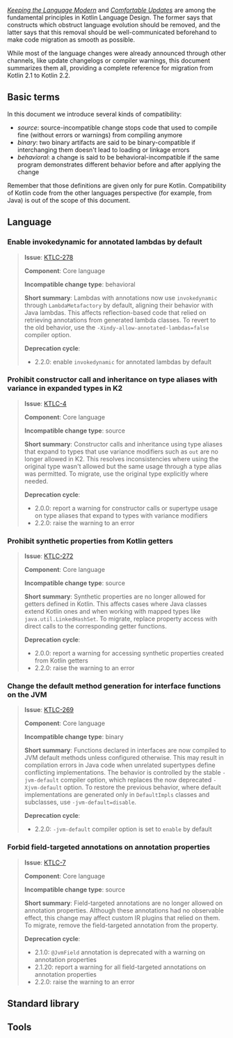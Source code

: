 [//]: # (title: Compatibility guide for Kotlin 2.2)

_[Keeping the Language Modern](kotlin-evolution-principles.md)_ and _[Comfortable Updates](kotlin-evolution-principles.md)_ are among the fundamental principles in
Kotlin Language Design. The former says that constructs which obstruct language evolution should be removed, and the
latter says that this removal should be well-communicated beforehand to make code migration as smooth as possible.

While most of the language changes were already announced through other channels, like update changelogs or compiler
warnings, this document summarizes them all, providing a complete reference for migration from Kotlin 2.1 to Kotlin 2.2.

## Basic terms

In this document we introduce several kinds of compatibility:

- _source_: source-incompatible change stops code that used to compile fine (without errors or warnings) from compiling
  anymore
- _binary_: two binary artifacts are said to be binary-compatible if interchanging them doesn't lead to loading or
  linkage errors
- _behavioral_: a change is said to be behavioral-incompatible if the same program demonstrates different behavior
  before and after applying the change

Remember that those definitions are given only for pure Kotlin. Compatibility of Kotlin code from the other languages
perspective
(for example, from Java) is out of the scope of this document.

## Language

### Enable invokedynamic for annotated lambdas by default

> **Issue**: [KTLC-278](https://youtrack.jetbrains.com/issue/KTLC-278)
>
> **Component**: Core language
>
> **Incompatible change type**: behavioral
>
> **Short summary**: Lambdas with annotations now use `invokedynamic` through `LambdaMetafactory` by default, aligning their behavior with Java lambdas.
> This affects reflection-based code that relied on retrieving annotations from generated lambda classes.
> To revert to the old behavior, use the `-Xindy-allow-annotated-lambdas=false` compiler option.
>
> **Deprecation cycle**:
>
> - 2.2.0: enable `invokedynamic` for annotated lambdas by default

### Prohibit constructor call and inheritance on type aliases with variance in expanded types in K2

> **Issue**: [KTLC-4](https://youtrack.jetbrains.com/issue/KTLC-4)
>
> **Component**: Core language
>
> **Incompatible change type**: source
>
> **Short summary**: Constructor calls and inheritance using type aliases that expand to types that use variance modifiers such as `out` are no longer allowed in K2.
> This resolves inconsistencies where using the original type wasn't allowed but the same usage through a type alias was permitted.
> To migrate, use the original type explicitly where needed.
>
> **Deprecation cycle**:
>
> - 2.0.0: report a warning for constructor calls or supertype usage on type aliases that expand to types with variance modifiers
> - 2.2.0: raise the warning to an error

### Prohibit synthetic properties from Kotlin getters

> **Issue**: [KTLC-272](https://youtrack.jetbrains.com/issue/KTLC-272)
>
> **Component**: Core language
>
> **Incompatible change type**: source
>
> **Short summary**: Synthetic properties are no longer allowed for getters defined in Kotlin.
> This affects cases where Java classes extend Kotlin ones and when working with mapped types like `java.util.LinkedHashSet`.
> To migrate, replace property access with direct calls to the corresponding getter functions.
>
> **Deprecation cycle**:
>
> - 2.0.0: report a warning for accessing synthetic properties created from Kotlin getters
> - 2.2.0: raise the warning to an error

### Change the default method generation for interface functions on the JVM

> **Issue**: [KTLC-269](https://youtrack.jetbrains.com/issue/KTLC-269)
>
> **Component**: Core language
>
> **Incompatible change type**: binary
>
> **Short summary**: Functions declared in interfaces are now compiled to JVM default methods unless configured otherwise.
> This may result in compilation errors in Java code when unrelated supertypes define conflicting implementations.
> The behavior is controlled by the stable `-jvm-default` compiler option, which replaces the now deprecated `-Xjvm-default` option.
> To restore the previous behavior, where default implementations are generated only in `DefaultImpls` classes and subclasses, use `-jvm-default=disable`.
>
> **Deprecation cycle**:
>
> - 2.2.0: `-jvm-default` compiler option is set to `enable` by default

### Forbid field-targeted annotations on annotation properties

> **Issue**: [KTLC-7](https://youtrack.jetbrains.com/issue/KTLC-7)
>
> **Component**: Core language
>
> **Incompatible change type**: source
>
> **Short summary**: Field-targeted annotations are no longer allowed on annotation properties.
> Although these annotations had no observable effect, this change may affect custom IR plugins that relied on them.
> To migrate, remove the field-targeted annotation from the property.
>
> **Deprecation cycle**:
>
> - 2.1.0: `@JvmField` annotation is deprecated with a warning on annotation properties
> - 2.1.20: report a warning for all field-targeted annotations on annotation properties
> - 2.2.0: raise the warning to an error

## Standard library

## Tools